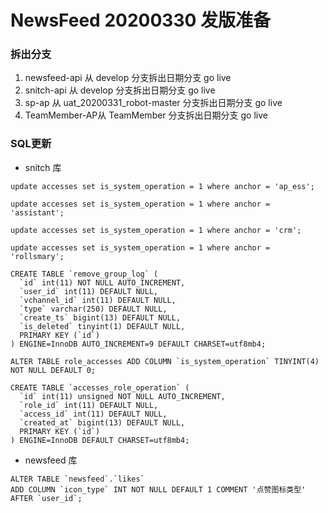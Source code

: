 # NewsFeed 20200330 发版准备

### 拆出分支

1. newsfeed-api 从 develop 分支拆出日期分支 go live
2. snitch-api 从 develop 分支拆出日期分支 go live
3. sp-ap 从 uat_20200331_robot-master 分支拆出日期分支 go live
4. TeamMember-AP从 TeamMember 分支拆出日期分支 go live


### SQL更新

* snitch 库

```
update accesses set is_system_operation = 1 where anchor = 'ap_ess';

update accesses set is_system_operation = 1 where anchor = 'assistant';

update accesses set is_system_operation = 1 where anchor = 'crm';

update accesses set is_system_operation = 1 where anchor = 'rollsmary';
```

```
CREATE TABLE `remove_group_log` (
  `id` int(11) NOT NULL AUTO_INCREMENT,
  `user_id` int(11) DEFAULT NULL,
  `vchannel_id` int(11) DEFAULT NULL,
  `type` varchar(250) DEFAULT NULL,
  `create_ts` bigint(13) DEFAULT NULL,
  `is_deleted` tinyint(1) DEFAULT NULL,
  PRIMARY KEY (`id`)
) ENGINE=InnoDB AUTO_INCREMENT=9 DEFAULT CHARSET=utf8mb4;
```

```
ALTER TABLE role_accesses ADD COLUMN `is_system_operation` TINYINT(4) NOT NULL DEFAULT 0;
```
```
CREATE TABLE `accesses_role_operation` (
  `id` int(11) unsigned NOT NULL AUTO_INCREMENT,
  `role_id` int(11) DEFAULT NULL,
  `access_id` int(11) DEFAULT NULL,
  `created_at` bigint(13) DEFAULT NULL,
  PRIMARY KEY (`id`)
) ENGINE=InnoDB DEFAULT CHARSET=utf8mb4;
```

* newsfeed 库

```
ALTER TABLE `newsfeed`.`likes`
ADD COLUMN `icon_type` INT NOT NULL DEFAULT 1 COMMENT '点赞图标类型' AFTER `user_id`;

```
